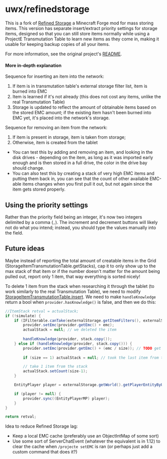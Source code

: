 # uwx/refinedstorage
This is a fork of [Refined Storage](https://github.com/raoulvdberge/refinedstorage) a Minecraft Forge mod for mass storing items.
This version has separate insert/extract priority settings for storage items, designed so that you can still store items normally
while using a ProjectE Transmutation Table to learn new items as they come in, making it usable for keeping backup copies of all
your items.

For more information, see the original project's [README](https://github.com/raoulvdberge/refinedstorage#refined-storage--).

#### More in-depth explanation
Sequence for inserting an item into the network:
1. If item is in transmutation table's external storage filter list, item is burned into EMC
1. Item is learned if it's not already (this does not cost any items, unlike the real Transmutation Table)
1. Storage is updated to reflect the amount of obtainable items based on the stored EMC amount; if the existing item hasn't been
   burned into EMC yet, it's placed into the network's storage.

Sequence for removing an item from the network:
1. If item is present in storage, item is taken from storage;
1. Otherwise, item is created from the tablet
  * You can test this by adding and removing an item, and looking in the disk drives - depending on the item, as long as it was
    imported early enough and is then stored in a full drive, the color in the drive bay should change.
  * You can also test this by creating a stack of very high EMC items and putting them back in, you can see that the count of
    other available EMC-able items changes when you first pull it out, but not again since the item gets stored properly.

## Using the priority settings
Rather than the priority field being an integer, it's now two integers delimited by a comma (`,`). The increment and decrement
buttons will likely not do what you intend; instead, you should type the values manually into the field.

## Future ideas
Maybe instead of reporting the total amount of creatable items in the Grid (StorageItemTransmutationTable.getStacks), cap it to
only show up to the max stack of that item or if the number doesn't matter for the amount being pulled out, report only 1 item,
that way everything is sorted nicely!

To delete 1 item from the stack when researching it through the tablet (to work similarly to the real Transmutation Table), we
need to modify [StorageItemTransmutationTable.insert](https://github.com/raoulvdberge/refinedstorage/blob/32e22acd7aab435972493cd895b1b24bfe5e1866/src/main/java/com/raoulvdberge/refinedstorage/integration/projecte/StorageItemTransmutationTable.java#L52-L84).
We need to make `handleKnowledge` return a bool when `provider.hasKnowledge()` is false, and then we do this:
```java
//ItemStack retval = actualStack;
if (!simulate) {
    if (IFilterable.canTake(externalStorage.getItemFilters(), externalStorage.getMode(), externalStorage.getCompare(), stack)) { // shouldn't need to copy for the `stack` bit here
        provider.setEmc(provider.getEmc() + emc);
        actualStack = null; // we deleted the item
        
        handleKnowledge(provider, stack.copy());
    } else if (handleKnowledge(provider, stack.copy())) {
        provider.setEmc(provider.getEmc() + (emc / size)); // TODO get the emc value of only 1 item properly, though this works fine
        
        if (size == 1) actualStack = null; // took the last item from the stack

        // take 1 item from the stack
        actualStack.setCount(size-1);
    }

    EntityPlayer player = externalStorage.getWorld().getPlayerEntityByUUID(externalStorage.getOwner());

    if (player != null) {
        provider.sync((EntityPlayerMP) player);
    }
}

return retval;
```

Idea to reduce Refined Storage lag:
- Keep a local EMC cache (preferably use an ObjectIntMap of some sort)
- Use some sort of ServerChatEvent (whatever the equivalent is in 1.12) to clear the cache when `/projecte setEMC` is ran (or
  perhaps just add a custom command that does it?)
